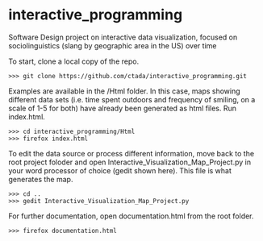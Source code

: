 # interactive_programming
Software Design project on interactive data visualization, focused on sociolinguistics (slang by geographic area in the US) over time

To start, clone a local copy of the repo. 

	>>> git clone https://github.com/ctada/interactive_programming.git

Examples are available in the /Html folder. In this case, maps showing different data sets (i.e. time spent outdoors and frequency of smiling, on a scale of 1-5 for both) have already been generated as html files. Run index.html.
	
	>>> cd interactive_programming/Html
	>>> firefox index.html

To edit the data source or process different information, move back to the root project foloder and open Interactive_Visualization_Map_Project.py in your word processor of choice (gedit shown here). This file is what generates the map. 

	>>> cd .. 
	>>> gedit Interactive_Visualization_Map_Project.py

For further documentation, open documentation.html from the root folder. 

	>>> firefox documentation.html
